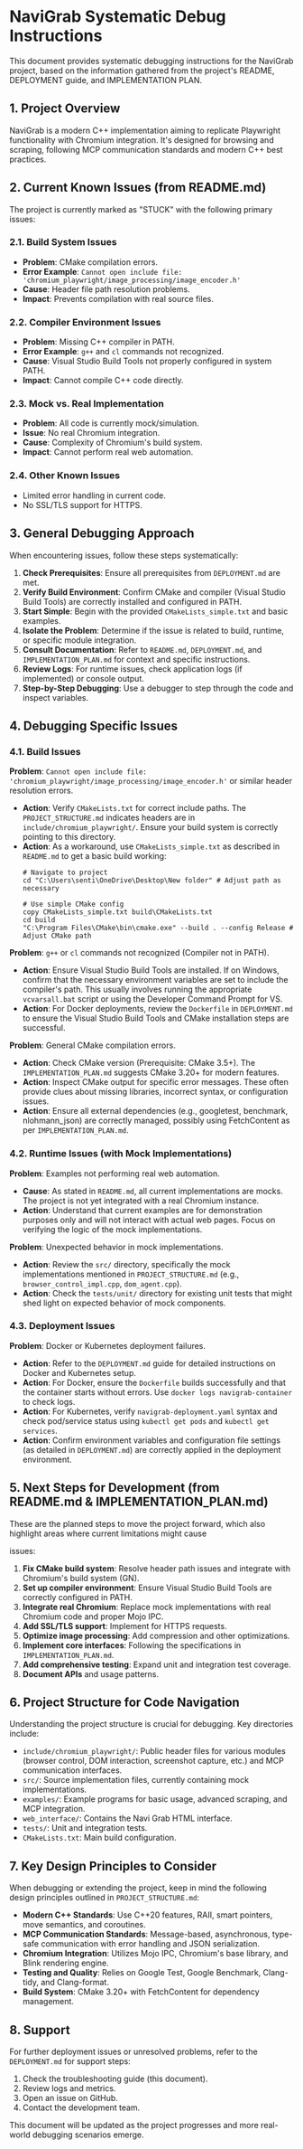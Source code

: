 # NaviGrab Systematic Debug Instructions

This document provides systematic debugging instructions for the NaviGrab project, based on the information gathered from the project's README, DEPLOYMENT guide, and IMPLEMENTATION PLAN.

## 1. Project Overview

NaviGrab is a modern C++ implementation aiming to replicate Playwright functionality with Chromium integration. It's designed for browsing and scraping, following MCP communication standards and modern C++ best practices.

## 2. Current Known Issues (from README.md)

The project is currently marked as "STUCK" with the following primary issues:

### 2.1. Build System Issues
*   **Problem**: CMake compilation errors.
*   **Error Example**: `Cannot open include file: 'chromium_playwright/image_processing/image_encoder.h'`
*   **Cause**: Header file path resolution problems.
*   **Impact**: Prevents compilation with real source files.

### 2.2. Compiler Environment Issues
*   **Problem**: Missing C++ compiler in PATH.
*   **Error Example**: `g++` and `cl` commands not recognized.
*   **Cause**: Visual Studio Build Tools not properly configured in system PATH.
*   **Impact**: Cannot compile C++ code directly.

### 2.3. Mock vs. Real Implementation
*   **Problem**: All code is currently mock/simulation.
*   **Issue**: No real Chromium integration.
*   **Cause**: Complexity of Chromium's build system.
*   **Impact**: Cannot perform real web automation.

### 2.4. Other Known Issues
*   Limited error handling in current code.
*   No SSL/TLS support for HTTPS.

## 3. General Debugging Approach

When encountering issues, follow these steps systematically:

1.  **Check Prerequisites**: Ensure all prerequisites from `DEPLOYMENT.md` are met.
2.  **Verify Build Environment**: Confirm CMake and compiler (Visual Studio Build Tools) are correctly installed and configured in PATH.
3.  **Start Simple**: Begin with the provided `CMakeLists_simple.txt` and basic examples.
4.  **Isolate the Problem**: Determine if the issue is related to build, runtime, or specific module integration.
5.  **Consult Documentation**: Refer to `README.md`, `DEPLOYMENT.md`, and `IMPLEMENTATION_PLAN.md` for context and specific instructions.
6.  **Review Logs**: For runtime issues, check application logs (if implemented) or console output.
7.  **Step-by-Step Debugging**: Use a debugger to step through the code and inspect variables.

## 4. Debugging Specific Issues

### 4.1. Build Issues

**Problem**: `Cannot open include file: 'chromium_playwright/image_processing/image_encoder.h'` or similar header resolution errors.
*   **Action**: Verify `CMakeLists.txt` for correct include paths. The `PROJECT_STRUCTURE.md` indicates headers are in `include/chromium_playwright/`. Ensure your build system is correctly pointing to this directory.
*   **Action**: As a workaround, use `CMakeLists_simple.txt` as described in `README.md` to get a basic build working:
    ```shell
    # Navigate to project
    cd "C:\Users\senti\OneDrive\Desktop\New folder" # Adjust path as necessary

    # Use simple CMake config
    copy CMakeLists_simple.txt build\CMakeLists.txt
    cd build
    "C:\Program Files\CMake\bin\cmake.exe" --build . --config Release # Adjust CMake path
    ```

**Problem**: `g++` or `cl` commands not recognized (Compiler not in PATH).
*   **Action**: Ensure Visual Studio Build Tools are installed. If on Windows, confirm that the necessary environment variables are set to include the compiler's path. This usually involves running the appropriate `vcvarsall.bat` script or using the Developer Command Prompt for VS.
*   **Action**: For Docker deployments, review the `Dockerfile` in `DEPLOYMENT.md` to ensure the Visual Studio Build Tools and CMake installation steps are successful.

**Problem**: General CMake compilation errors.
*   **Action**: Check CMake version (Prerequisite: CMake 3.5+). The `IMPLEMENTATION_PLAN.md` suggests CMake 3.20+ for modern features.
*   **Action**: Inspect CMake output for specific error messages. These often provide clues about missing libraries, incorrect syntax, or configuration issues.
*   **Action**: Ensure all external dependencies (e.g., googletest, benchmark, nlohmann_json) are correctly managed, possibly using FetchContent as per `IMPLEMENTATION_PLAN.md`.

### 4.2. Runtime Issues (with Mock Implementations)

**Problem**: Examples not performing real web automation.
*   **Cause**: As stated in `README.md`, all current implementations are mocks. The project is not yet integrated with a real Chromium instance.
*   **Action**: Understand that current examples are for demonstration purposes only and will not interact with actual web pages. Focus on verifying the logic of the mock implementations.

**Problem**: Unexpected behavior in mock implementations.
*   **Action**: Review the `src/` directory, specifically the mock implementations mentioned in `PROJECT_STRUCTURE.md` (e.g., `browser_control_impl.cpp`, `dom_agent.cpp`).
*   **Action**: Check the `tests/unit/` directory for existing unit tests that might shed light on expected behavior of mock components.

### 4.3. Deployment Issues

**Problem**: Docker or Kubernetes deployment failures.
*   **Action**: Refer to the `DEPLOYMENT.md` guide for detailed instructions on Docker and Kubernetes setup.
*   **Action**: For Docker, ensure the `Dockerfile` builds successfully and that the container starts without errors. Use `docker logs navigrab-container` to check logs.
*   **Action**: For Kubernetes, verify `navigrab-deployment.yaml` syntax and check pod/service status using `kubectl get pods` and `kubectl get services`.
*   **Action**: Confirm environment variables and configuration file settings (as detailed in `DEPLOYMENT.md`) are correctly applied in the deployment environment.

## 5. Next Steps for Development (from README.md & IMPLEMENTATION_PLAN.md)

These are the planned steps to move the project forward, which also highlight areas where current limitations might cause 


issues:

1.  **Fix CMake build system**: Resolve header path issues and integrate with Chromium's build system (GN).
2.  **Set up compiler environment**: Ensure Visual Studio Build Tools are correctly configured in PATH.
3.  **Integrate real Chromium**: Replace mock implementations with real Chromium code and proper Mojo IPC.
4.  **Add SSL/TLS support**: Implement for HTTPS requests.
5.  **Optimize image processing**: Add compression and other optimizations.
6.  **Implement core interfaces**: Following the specifications in `IMPLEMENTATION_PLAN.md`.
7.  **Add comprehensive testing**: Expand unit and integration test coverage.
8.  **Document APIs** and usage patterns.

## 6. Project Structure for Code Navigation

Understanding the project structure is crucial for debugging. Key directories include:

*   `include/chromium_playwright/`: Public header files for various modules (browser control, DOM interaction, screenshot capture, etc.) and MCP communication interfaces.
*   `src/`: Source implementation files, currently containing mock implementations.
*   `examples/`: Example programs for basic usage, advanced scraping, and MCP integration.
*   `web_interface/`: Contains the Navi Grab HTML interface.
*   `tests/`: Unit and integration tests.
*   `CMakeLists.txt`: Main build configuration.

## 7. Key Design Principles to Consider

When debugging or extending the project, keep in mind the following design principles outlined in `PROJECT_STRUCTURE.md`:

*   **Modern C++ Standards**: Use C++20 features, RAII, smart pointers, move semantics, and coroutines.
*   **MCP Communication Standards**: Message-based, asynchronous, type-safe communication with error handling and JSON serialization.
*   **Chromium Integration**: Utilizes Mojo IPC, Chromium's base library, and Blink rendering engine.
*   **Testing and Quality**: Relies on Google Test, Google Benchmark, Clang-tidy, and Clang-format.
*   **Build System**: CMake 3.20+ with FetchContent for dependency management.

## 8. Support

For further deployment issues or unresolved problems, refer to the `DEPLOYMENT.md` for support steps:

1.  Check the troubleshooting guide (this document).
2.  Review logs and metrics.
3.  Open an issue on GitHub.
4.  Contact the development team.

This document will be updated as the project progresses and more real-world debugging scenarios emerge.

